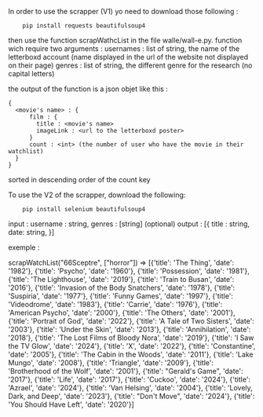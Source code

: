 In order to use the scrapper (V1) yo need to download those following :

        pip install requests beautifulsoup4 

then use the function scrapWathcList in the file walle/wall-e.py. 
function wich require two arguments :
    usernames : list of string, the name of the letterboxd account (name displayed in the url of the website not displayed on their page)
    genres : list of string, the different genre for the research (no capital letters)

the output of the function is a json objet like this :
    
    {
      <movie's name> : {
          film : {
            title : <movie's name>
            imageLink : <url to the letterboxd poster>
          }
          count : <int> (the number of user who have the movie in their watchlist)
      }
    }

sorted in descending order of the count key

To use the V2 of the scrapper, download the following:

        pip install selenium beautifulsoup4

input : username : string, genres : [string] (optional)
output : [{
        title : string,
        date: string,
        }]

exemple : 

scrapWatchList("66Sceptre", ["horror"]) => [{'title': 'The Thing', 'date': '1982'}, {'title': 'Psycho', 'date': '1960'}, {'title': 'Possession', 'date': '1981'}, {'title': 'The Lighthouse', 'date': '2019'}, {'title': 'Train to Busan', 'date': '2016'}, {'title': 'Invasion of the Body Snatchers', 'date': '1978'}, {'title': 'Suspiria', 'date': '1977'}, {'title': 'Funny Games', 'date': '1997'}, {'title': 'Videodrome', 'date': '1983'}, {'title': 'Carrie', 'date': '1976'}, {'title': 'American Psycho', 'date': '2000'}, {'title': 'The Others', 'date': '2001'}, {'title': 'Portrait of God', 'date': '2022'}, {'title': 'A Tale of Two Sisters', 'date': '2003'}, {'title': 'Under the Skin', 'date': '2013'}, {'title': 'Annihilation', 'date': '2018'}, {'title': 'The Lost Films of Bloody Nora', 'date': '2019'}, {'title': 'I Saw the TV Glow', 'date': '2024'}, {'title': 'X', 'date': '2022'}, {'title': 'Constantine', 'date': '2005'}, {'title': 'The Cabin in the Woods', 'date': '2011'}, {'title': 'Lake Mungo', 'date': '2008'}, {'title': 'Triangle', 'date': '2009'}, {'title': 'Brotherhood of the Wolf', 'date': '2001'}, {'title': "Gerald's Game", 'date': '2017'}, {'title': 'Life', 'date': '2017'}, {'title': 'Cuckoo', 'date': '2024'}, {'title': 'Azrael', 'date': '2024'}, {'title': 'Van Helsing', 'date': '2004'}, {'title': 'Lovely, Dark, and Deep', 'date': '2023'}, {'title': "Don't Move", 'date': '2024'}, {'title': 'You Should Have Left', 'date': '2020'}]
